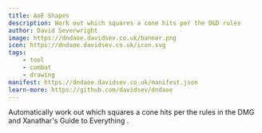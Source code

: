 ```yaml
---
title: AoE Shapes
description: Work out which squares a cone hits per the D&D rules
author: David Severwright
image: https://dndaoe.davidsev.co.uk/banner.png
icon: https://dndaoe.davidsev.co.uk/icon.svg
tags:
    - tool
    - combat
    - drawing
manifest: https://dndaoe.davidsev.co.uk/manifest.json
learn-more: https://github.com/davidsev/dndaoe
---
```


Automatically work out which squares a cone hits per the rules in the DMG and Xanathar's Guide to Everything .

